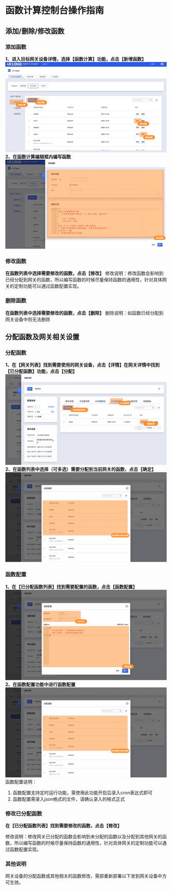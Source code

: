 # 函数计算控制台操作指南

## 添加/删除/修改函数

### 添加函数
**1、进入目标网关设备详情，选择【函数计算】功能，点击【新增函数】**
![添加函数](../../../images/函数计算-4.png)
**2、在函数计算编辑框内编写函数**
![添加函数](../../../images/函数计算-5.png)

### 修改函数
**在函数列表中选择需要修改的函数，点击【修改】**
修改说明：修改函数会影响到已经分配到网关的函数，所以编写函数的时候尽量保持函数的通用性，针对具体网关的定制功能可以通过函数配置实现。

### 删除函数
**在函数列表中选择需要修改的函数，点击【删除】**
删除说明：如函数已经分配到网关设备中则无法删除


## 分配函数及网关相关设置

### 分配函数
**1、在【网关列表】找到需要使用的网关设备，点击【详情】在网关详情中找到【已分配函数】功能，点击【分配】**
![分配函数](../../../images/函数计算-1.png)
**2、在函数列表中选择（可多选）需要分配到当前网关的函数，点击【确定】**
![分配函数](../../../images/函数计算-7.png)

### 函数配置
**1、在【已分配函数列表】找到需要配置的函数，点击【函数配置】**
![分配函数](../../../images/函数计算-2.png)
**2、在函数配置功能中进行函数配置**
![分配函数](../../../images/函数计算-7.png)
函数配置说明：

1. 函数配置支持定时运行功能，需使用此功能开启后录入cron表达式即可
2. 函数配置需录入json格式的文件，请确认录入的格式正式

### 修改已分配函数
**在【已分配函数列表】找到需要修改的函数，点击【修改】**

修改说明：修改网关已分配的函数会影响到未分配的函数以及分配到其他网关的函数，所以编写函数的时候尽量保持函数的通用性，针对具体网关的定制功能可以通过函数配置实现。

### 其他说明
网关设备的分配函数或其他相关的函数修改，需部重新部署以下发到网关设备中方可生效。



